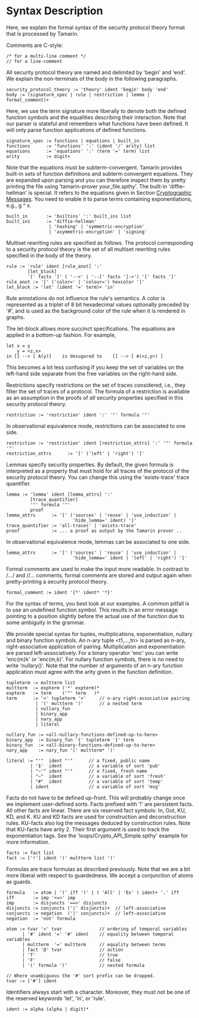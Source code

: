 Syntax Description
==================

Here, we explain the formal syntax of the security protocol theory format that
is processed by Tamarin.

Comments are C-style:

    /* for a multi-line comment */
    // for a line-comment

All security protocol theory are named and delimited by 'begin' and 'end'.
We explain the non-terminals of the body in the following paragraphs.

    security_protocol_theory := 'theory' ident 'begin' body 'end'
    body := (signature_spec | rule | restriction | lemma | formal_comment)+

Here, we use the term signature more liberally to denote both the defined
function symbols and the equalities describing their interaction.  Note that
our parser is stateful and remembers what functions have been defined. It will
only parse function applications of defined functions.

    signature_spec := functions | equations | built_in
    functions      := 'functions' ':' (ident '/' arity) list
    equations      := 'equations' ':' (term '=' term) list
    arity          := digit+

Note that the equations must be subterm-convergent. Tamarin provides built-in
sets of function definitions and subterm convergent equations. They are
expanded upon parsing and you can therefore inspect them by pretty printing
the file using 'tamarin-prover your_file.spthy'. The built-in 'diffie-hellman'
is special. It refers to the equations given in Section [Cryptographic
Messages](004_cryptographic-messages.html#equational-theories). You need to 
enable it to parse terms containing exponentiations, e.g.,  g ^ x.

    built_in       := 'builtins' ':' built_ins list
    built_ins      := 'diffie-hellman'
                    | 'hashing' | 'symmetric-encryption'
                    | 'asymmetric-encryption' | 'signing'

Multiset rewriting rules are specified as follows. The protocol corresponding
to a security protocol theory is the set of all multiset rewriting rules
specified in the body of the theory.

    rule := 'rule' ident [rule_anot] ':'
            [let_block]
            '[' facts ']' ( '-->' | '--[' facts ']->') '[' facts ']'
    rule_anot := '[' ('color=' | 'colour=') hexcolor ']'
    let_block := 'let' (ident '=' term)+ 'in'

Rule annotations do not influence the rule's semantics. A color is represented
as a triplet of 8 bit hexadecimal values optionally
preceded by '#', and is used as the background color of the rule when it is
rendered in graphs.

The let-block allows more succinct specifications. The equations are applied
in a bottom-up fashion. For example,

    let x = y
        y = <z,x>
    in [] --> [ A(y)]    is desugared to    [] --> [ A(<z,y>) ]

This becomes a lot less confusing if you keep the set of variables on the
left-hand side separate from the free variables on the right-hand side.

Restrictions specify restrictions on the set of traces considered, i.e., they filter
the set of traces of a protocol. The formula of a restriction is available as an
assumption in the proofs of *all* security properties specified in this
security protocol theory.

    restriction := 'restriction' ident ':' '"' formula '"'

In observational equivalence mode, restrictions can be associated to one side.

    restriction := 'restriction' ident [restriction_attrs] ':' '"' formula '"'
    restriction_attrs      := '[' ('left' | 'right') ']'

Lemmas specify security properties. By default, the given formula is
interpreted as a property that must hold for all traces of the protocol of the
security protocol theory. You can change this using the 'exists-trace' trace
quantifier.

    lemma := 'lemma' ident [lemma_attrs] ':'
             [trace_quantifier]
             '"' formula '"'
             proof
    lemma_attrs      := '[' ('sources' | 'reuse' | 'use_induction' | 
                             'hide_lemma=' ident) ']'
    trace_quantifier := 'all-traces' | 'exists-trace'
    proof            := ... a proof as output by the Tamarin prover ..

In observational equivalence mode, lemmas can be associated to one side.

    lemma_attrs      := '[' ('sources' | 'reuse' | 'use_induction' | 
                             'hide_lemma=' ident | 'left' | 'right') ']'

Formal comments are used to make the input more readable. In contrast
to /*...*/ and //... comments, formal comments are stored and output
again when pretty-printing a security protocol theory.

    formal_comment := ident '{*' ident* '*}'

For the syntax of terms, you best look at our examples. A common pitfall is to
use an undefined function symbol. This results in an error message pointing to
a position slightly before the actual use of the function due to some
ambiguity in the grammar.

We provide special syntax for tuples, multiplications, exponentiation, nullary
and binary function symbols. An n-ary tuple <t1,...,tn> is parsed as n-ary,
right-associative application of pairing. Multiplication and exponentiation
are parsed left-associatively. For a binary operator 'enc' you can write
'enc{m}k' or 'enc(m,k)'. For nullary function symbols, there is no need to
write 'nullary()'. Note that the number of arguments of an n-ary function
application must agree with the arity given in the function definition.

    tupleterm := multterm list
    multterm  := expterm ('*' expterm)*
    expterm   := term    ('^' term   )*
    term      := '<' tupleterm '>'     // n-ary right-associative pairing
               | '(' multterm ')'      // a nested term
               | nullary_fun
               | binary_app
               | nary_app
               | literal

    nullary_fun := <all-nullary-functions-defined-up-to-here>
    binary_app  := binary_fun '{' tupleterm '}' term
    binary_fun  := <all-binary-functions-defined-up-to-here>
    nary_app    := nary_fun '(' multterm* ')'

    literal := "'"  ident "'"      // a fixed, public name
             | '$'  ident          // a variable of sort 'pub'
             | "~'" ident "'"      // a fixed, fresh name
             | "~"  ident          // a variable of sort 'fresh'
             | "#"  ident          // a variable of sort 'temp'
             | ident               // a variable of sort 'msg'

Facts do not have to be defined up-front. This will probably change once we
implement user-defined sorts. Facts prefixed with '!' are persistent facts.
All other facts are linear. There are six reserved fact symbols: In, Out, KU,
KD, and K. KU and KD facts are used for construction and deconstruction
rules. KU-facts also log the messages deduced by construction rules. Note that
KU-facts have arity 2. Their first argument is used to track the
exponentiation tags. See the 'loops/Crypto_API_Simple.spthy' example for more
information.

    facts := fact list
    fact := ['!'] ident '(' multterm list ')'

Formulas are trace formulas as described previously. Note that we are a bit
more liberal with respect to guardedness. We accept a conjunction of atoms as
guards.

    formula   := atom | '(' iff ')' | ( 'All' | 'Ex' ) ident+ '.' iff
    iff       := imp '<=>' imp
    imp       := disjuncts '==>' disjuncts
    disjuncts := conjuncts ('|' disjuncts)+  // left-associative
    conjuncts := negation  ('|' conjuncts)+  // left-associative
    negation  := 'not' formula

    atom := tvar '<' tvar              // ordering of temporal variables
          | '#' ident '=' '#' ident    // equality between temporal variables
          | multterm  '=' multterm     // equality between terms
          | fact '@' tvar              // action
          | 'T'                        // true
          | 'F'                        // false
          | '(' formula ')'            // nested formula

    // Where unambiguous the '#' sort prefix can be dropped.
    tvar := ['#'] ident

Identifiers always start with a character. Moreover, they must not be one of the
reserved keywords 'let', 'in', or 'rule'.

    ident := alpha (alpha | digit)*

